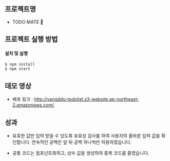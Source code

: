## 프로젝트명

- TODO MATE 🧸

## 프로젝트 실행 방법

#### 설치 및 실행

```
$ npm install
$ npm start
```

## 데모 영상

- 배포 링크 : http://yangddu-todolist.s3-website.ap-northeast-2.amazonaws.com/

## 성과

- 유효한 값만 입력 받을 수 있도록 유효성 검사를 하여 사용자의 올바른 입력 값을 확인합니다. 연속적인 공백은 앞 뒤 공백 하나씩만 허용하였습니다.

- 공통 코드는 컴포넌트화하고, 상수 값을 생성하여 중복 코드를 줄였습니다.
